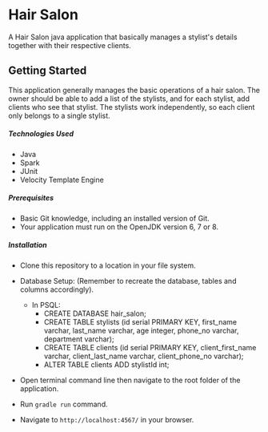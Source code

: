 # Hair Salon
A Hair Salon java application that basically manages a stylist's details together with their respective clients.

## Getting Started
This application generally manages the basic operations of a hair salon. The owner should be able to add a list of the stylists, and for each stylist, add clients who see that stylist. The stylists work independently, so each client only belongs to a single stylist.

##### Technologies Used
- Java
- Spark
- JUnit
- Velocity Template Engine

##### Prerequisites
- Basic Git knowledge, including an installed version of Git.
- Your application must run on the OpenJDK version 6, 7 or 8.

##### Installation

- Clone this repository to a location in your file system.
- Database Setup: (Remember to recreate the database, tables and columns accordingly).
	- In PSQL:
		- CREATE DATABASE hair_salon;
		- CREATE TABLE stylists (id serial PRIMARY KEY, first_name varchar, last_name varchar, age integer, phone_no varchar, department varchar);
		- CREATE TABLE clients (id serial PRIMARY KEY, client_first_name varchar, client_last_name varchar, client_phone_no varchar);
		- ALTER TABLE clients ADD stylistId int;

- Open terminal command line then navigate to the root folder of the application.
- Run `gradle run` command.
- Navigate to `http://localhost:4567/` in your browser.


